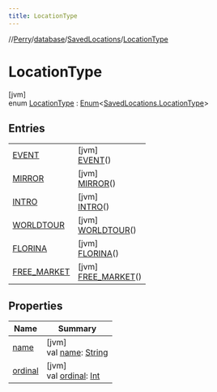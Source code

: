 ```yaml
---
title: LocationType
---
```

//[Perry](../../../../index.html)/[database](../../index.html)/[SavedLocations](../index.html)/[LocationType](index.html)



# LocationType



[jvm]\
enum [LocationType](index.html) : [Enum](https://kotlinlang.org/api/latest/jvm/stdlib/kotlin/-enum/index.html)<[SavedLocations.LocationType](index.html)>



## Entries


| | |
|---|---|
| [EVENT](-e-v-e-n-t/index.html) | [jvm]<br>[EVENT](-e-v-e-n-t/index.html)() |
| [MIRROR](-m-i-r-r-o-r/index.html) | [jvm]<br>[MIRROR](-m-i-r-r-o-r/index.html)() |
| [INTRO](-i-n-t-r-o/index.html) | [jvm]<br>[INTRO](-i-n-t-r-o/index.html)() |
| [WORLDTOUR](-w-o-r-l-d-t-o-u-r/index.html) | [jvm]<br>[WORLDTOUR](-w-o-r-l-d-t-o-u-r/index.html)() |
| [FLORINA](-f-l-o-r-i-n-a/index.html) | [jvm]<br>[FLORINA](-f-l-o-r-i-n-a/index.html)() |
| [FREE_MARKET](-f-r-e-e_-m-a-r-k-e-t/index.html) | [jvm]<br>[FREE_MARKET](-f-r-e-e_-m-a-r-k-e-t/index.html)() |


## Properties


| Name | Summary |
|---|---|
| [name](index.html#724694069%2FProperties%2F863300109) | [jvm]<br>val [name](index.html#724694069%2FProperties%2F863300109): [String](https://kotlinlang.org/api/latest/jvm/stdlib/kotlin/-string/index.html) |
| [ordinal](index.html#-1965258007%2FProperties%2F863300109) | [jvm]<br>val [ordinal](index.html#-1965258007%2FProperties%2F863300109): [Int](https://kotlinlang.org/api/latest/jvm/stdlib/kotlin/-int/index.html) |

